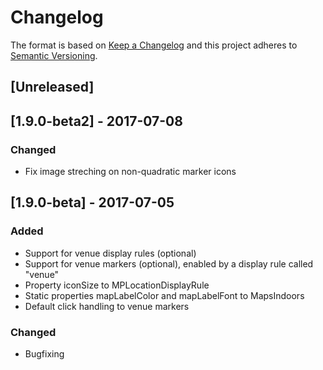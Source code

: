 # Changelog
The format is based on [Keep a Changelog](http://keepachangelog.com/en/1.0.0/)
and this project adheres to [Semantic Versioning](http://semver.org/spec/v2.0.0.html).

## [Unreleased]

## [1.9.0-beta2] - 2017-07-08
### Changed
- Fix image streching on non-quadratic marker icons

## [1.9.0-beta] - 2017-07-05
### Added
- Support for venue display rules (optional)
- Support for venue markers (optional), enabled by a display rule called "venue"
- Property iconSize to MPLocationDisplayRule
- Static properties mapLabelColor and mapLabelFont to MapsIndoors
- Default click handling to venue markers

### Changed
- Bugfixing
